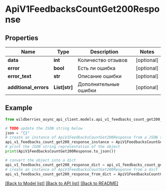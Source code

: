 # ApiV1FeedbacksCountGet200Response


## Properties

Name | Type | Description | Notes
------------ | ------------- | ------------- | -------------
**data** | **int** | Количество отзывов | [optional] 
**error** | **bool** | Есть ли ошибка | [optional] 
**error_text** | **str** | Описание ошибки | [optional] 
**additional_errors** | **List[str]** | Дополнительные ошибки | [optional] 

## Example

```python
from wildberries_async_api_client.models.api_v1_feedbacks_count_get200_response import ApiV1FeedbacksCountGet200Response

# TODO update the JSON string below
json = "{}"
# create an instance of ApiV1FeedbacksCountGet200Response from a JSON string
api_v1_feedbacks_count_get200_response_instance = ApiV1FeedbacksCountGet200Response.from_json(json)
# print the JSON string representation of the object
print(ApiV1FeedbacksCountGet200Response.to_json())

# convert the object into a dict
api_v1_feedbacks_count_get200_response_dict = api_v1_feedbacks_count_get200_response_instance.to_dict()
# create an instance of ApiV1FeedbacksCountGet200Response from a dict
api_v1_feedbacks_count_get200_response_from_dict = ApiV1FeedbacksCountGet200Response.from_dict(api_v1_feedbacks_count_get200_response_dict)
```
[[Back to Model list]](../README.md#documentation-for-models) [[Back to API list]](../README.md#documentation-for-api-endpoints) [[Back to README]](../README.md)


